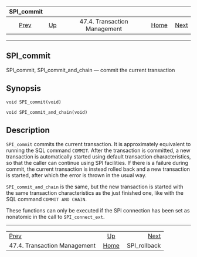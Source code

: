<!--?xml version="1.0" encoding="UTF-8" standalone="no"?-->

|                          SPI\_commit                         |                                                           |                              |                                                       |                                               |
| :----------------------------------------------------------: | :-------------------------------------------------------- | :--------------------------: | ----------------------------------------------------: | --------------------------------------------: |
| [Prev](spi-transaction.html "47.4. Transaction Management")  | [Up](spi-transaction.html "47.4. Transaction Management") | 47.4. Transaction Management | [Home](index.html "PostgreSQL 17devel Documentation") |  [Next](spi-spi-rollback.html "SPI_rollback") |

***

## SPI\_commit

SPI\_commit, SPI\_commit\_and\_chain — commit the current transaction

## Synopsis

    void SPI_commit(void)

<!---->

    void SPI_commit_and_chain(void)

## Description

`SPI_commit` commits the current transaction. It is approximately equivalent to running the SQL command `COMMIT`. After the transaction is committed, a new transaction is automatically started using default transaction characteristics, so that the caller can continue using SPI facilities. If there is a failure during commit, the current transaction is instead rolled back and a new transaction is started, after which the error is thrown in the usual way.

`SPI_commit_and_chain` is the same, but the new transaction is started with the same transaction characteristics as the just finished one, like with the SQL command `COMMIT AND CHAIN`.

These functions can only be executed if the SPI connection has been set as nonatomic in the call to `SPI_connect_ext`.

***

|                                                              |                                                           |                                               |
| :----------------------------------------------------------- | :-------------------------------------------------------: | --------------------------------------------: |
| [Prev](spi-transaction.html "47.4. Transaction Management")  | [Up](spi-transaction.html "47.4. Transaction Management") |  [Next](spi-spi-rollback.html "SPI_rollback") |
| 47.4. Transaction Management                                 |   [Home](index.html "PostgreSQL 17devel Documentation")   |                                 SPI\_rollback |
